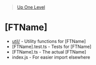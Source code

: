 > [Up One Level](../readme.md)

# [FTName]

<Purpose>

- [util/](util/readme.md) - Utility functions for [FTName]
- [FTName].test.ts - Tests for [FTName]
- [FTName].ts - The actual [FTName]
- index.js - For easier import elsewhere